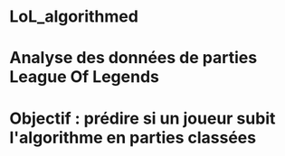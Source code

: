 # LoL_algorithmed

# Analyse des données de parties League Of Legends

# Objectif : prédire si un joueur subit l'algorithme en parties classées
